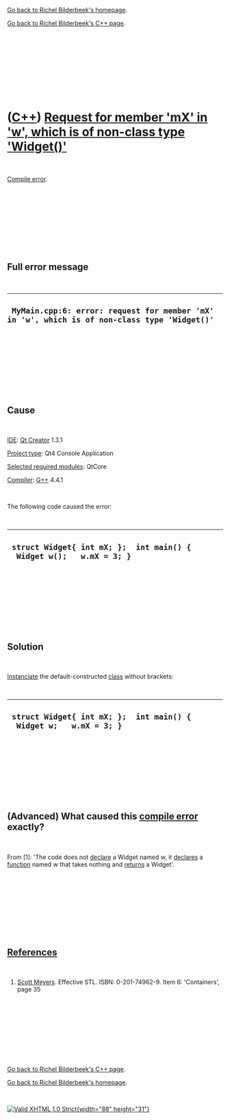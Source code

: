 [Go back to Richel Bilderbeek's homepage](index.htm).

[Go back to Richel Bilderbeek's C++ page](Cpp.htm).

 

 

 

 

 

([C++](Cpp.htm)) [Request for member 'mX' in 'w', which is of non-class type 'Widget()'](CppCompileErrorErrorRequestForMemberWhichIsOfNonClassType.htm)
=======================================================================================================================================================

 

[Compile error](CppCompileError.htm).

 

 

 

 

 

Full error message
------------------

 

  -----------------------------------------------------------------------------------------------
  ` MyMain.cpp:6: error: request for member 'mX' in 'w', which is of non-class type 'Widget()'`
  -----------------------------------------------------------------------------------------------

 

 

 

 

 

Cause
-----

 

[IDE](CppIde.htm): [Qt Creator](CppQtCreator.htm) 1.3.1

[Project type](CppQtProjectType.htm): Qt4 Console Application

[Selected required modules](CppQtCreatorSelectRequiredModules.png):
QtCore

[Compiler](CppCompiler.htm): [G++](CppGpp.htm) 4.4.1

 

The following code caused the error:

 

  ------------------------------------------------------------------------
  ` struct Widget{ int mX; };  int main() {   Widget w();   w.mX = 3; }`
  ------------------------------------------------------------------------

 

 

 

 

 

Solution
--------

 

[Instanciate](CppInstance.htm) the default-constructed
[class](CppClass.htm) without brackets:

 

  ----------------------------------------------------------------------
  ` struct Widget{ int mX; };  int main() {   Widget w;   w.mX = 3; }`
  ----------------------------------------------------------------------

 

 

 

 

 

(Advanced) What caused this [compile error](CppCompileError.htm) exactly?
-------------------------------------------------------------------------

 

From \[1\]: 'The code does not [declare](CppDeclaration.htm) a Widget
named w, it [declares](CppDeclaration.htm) a [function](CppFunction.htm)
named w that takes nothing and [returns](CppReturn.htm) a Widget'.

 

 

 

 

 

[References](CppReferences.htm)
-------------------------------

 

1.  [Scott Meyers](CppScottMeyers.htm). Effective STL.
    ISBN: 0-201-74962-9. Item 6: 'Containers', page 35

 

 

 

 

 

[Go back to Richel Bilderbeek's C++ page](Cpp.htm).

[Go back to Richel Bilderbeek's homepage](index.htm).

 

[![Valid XHTML 1.0 Strict](valid-xhtml10.png){width="88"
height="31"}](http://validator.w3.org/check?uri=referer)
